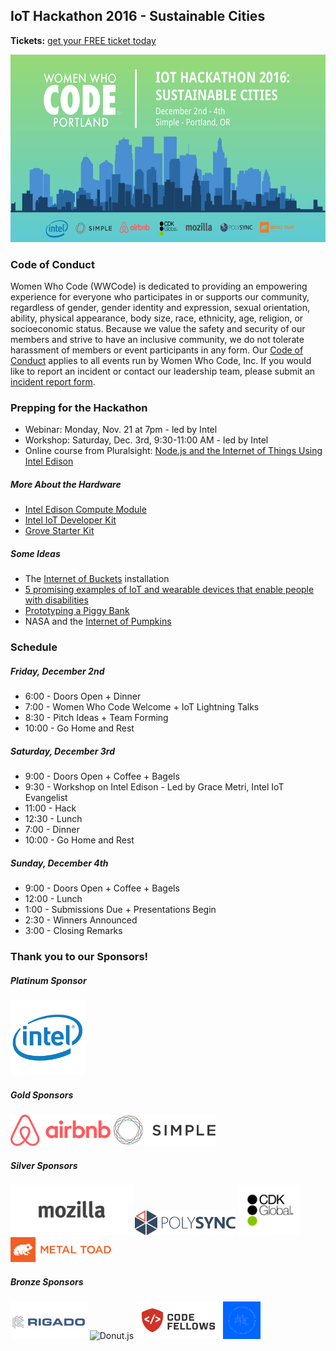 ## IoT Hackathon 2016 - Sustainable Cities

**Tickets:** [get your FREE ticket today](https://www.eventbrite.com/e/iot-hackathon-2016-tickets-28883385985)

<img height=300 src="assets/hackathon.png" title="Hackathon Marketing Image">

### Code of Conduct

Women Who Code (WWCode) is dedicated to providing an empowering experience for everyone who participates in or supports our community, regardless of gender, gender identity and expression, sexual orientation, ability, physical appearance, body size, race, ethnicity, age, religion, or socioeconomic status. Because we value the safety and security of our members and strive to have an inclusive community, we do not tolerate harassment of members or event participants in any form. Our [Code of Conduct](https://github.com/WomenWhoCode/guidelines-resources/blob/master/code_of_conduct.md) applies to all events run by Women Who Code, Inc. If you would like to report an incident or contact our leadership team, please submit an [incident report form](https://docs.google.com/forms/d/e/1FAIpQLScmJq0Evb0aDbx4flmmZT1xX0GCXj_F--5asjfH7XvkrLo4xA/viewform).

### Prepping for the Hackathon
- Webinar: Monday, Nov. 21 at 7pm - led by Intel 
- Workshop: Saturday, Dec. 3rd, 9:30-11:00 AM - led by Intel 
- Online course from Pluralsight: [Node.js and the Internet of Things Using Intel Edison](https://www.pluralsight.com/courses/nodejs-internet-of-things-intel-edison) 

##### More About the Hardware
- [Intel Edison Compute Module](https://software.intel.com/en-us/iot/hardware/edison) 
- [Intel IoT Developer Kit](https://software.intel.com/en-us/iot/hardware/dev-kit) 
- [Grove Starter Kit](https://software.intel.com/en-us/blogs/2015/05/29/grove-starter-kit-with-intel-galileo-gen-2-getting-started-0)

##### Some Ideas
- The [Internet of Buckets](https://twitter.com/oshpark/status/784476729536487424) installation
- [5 promising examples of IoT and wearable devices that enable people with disabilities](https://medium.com/@imn/5-promising-examples-of-iot-and-wearable-devices-that-enable-people-with-disabilities-f50df601e046#.wbf3s2d5e)
- [Prototyping a Piggy Bank](https://blog.prototypr.io/prototyping-a-connected-piggy-bank-1d4e507a9a77#.a0u5vxeaa)
- NASA and the [Internet of Pumpkins](https://twitter.com/YazzieSays/status/791734536581156864)

### Schedule
##### Friday, December 2nd
- 6:00 - Doors Open + Dinner
- 7:00 - Women Who Code Welcome + IoT Lightning Talks
- 8:30 - Pitch Ideas + Team Forming
- 10:00 - Go Home and Rest

##### Saturday, December 3rd
- 9:00 - Doors Open + Coffee + Bagels
- 9:30 - Workshop on Intel Edison - Led by Grace Metri, Intel IoT Evangelist
- 11:00 - Hack
- 12:30 - Lunch
- 7:00 - Dinner
- 10:00 - Go Home and Rest

##### Sunday, December 4th
- 9:00 - Doors Open + Coffee + Bagels
- 12:00 - Lunch
- 1:00 - Submissions Due + Presentations Begin
- 2:30 - Winners Announced 
- 3:00 - Closing Remarks

### Thank you to our Sponsors!

##### Platinum Sponsor
<img height=120 src="assets/logo-intel.png" title="Intel">

##### Gold Sponsors
<img height=50 src="assets/logo-airbnb.png" title="Airbnb">

<img height=50 src="assets/logo-simple.png" title="Simple">

##### Silver Sponsors
<img height=80 src="assets/logo-mozilla.png" title="Mozilla">
<img height=40 src="assets/logo-polysync.png" title="PolySync">

<img height=80 src="assets/logo-cdk-global.png" title="CDK Global">
<img height=40 src="assets/logo-metaltoad.png" title="Metal Toad">

##### Bronze Sponsors
<img height=60 src="assets/logo-rigado.jpg" title="Rigado">
<img height=60 src="assets/logo-donutjs.jpg" title="Donut.js">
<img height=60 src="assets/logo-code-fellows.png" title="Code Fellows">
<img height=60 src="assets/logo-pmmc.png" title="PMMC">

